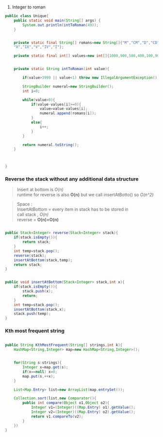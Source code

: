 1. Integer to roman

```java
public class Unique{
	public static void main(String[] args) {
		System.out.println(intToRoman(49));
	}


	private static final String[] romans=new String[]{"M","CM","D","CD","C","XC","L","XL",
	"X","IX","V","IV","I"};

	private static final int[] values=new int[]{1000,900,500,400,100,90,50,40,10,9,5,4,1};


	private static String intToRoman(int value){

		if(value>3999 || value<1) throw new IllegalArgumentException();

		StringBuilder numeral=new StringBuilder();
		int i=0;

		while(value>0){
			if(value-values[i]>=0){
				value=value-values[i];
				numeral.append(romans[i]);
			}
			else{
				i++;
			}
		}

		return numeral.toString();
	}



}
```













### Reverse the stack without  any additional data structure


> Insert at bottom is *O(n)* \
  runtime for reverse is also **O(n)** but we call
  insertAtBotto() so *O(n^2)*




> Space : \
InsertAtBottom = every item in stack  has to be stored in \
call stack , *O(n)* \
reverse = __O(n)+O(n)__

```java

public Stack<Integer> reverse(Stack<Integer> stack){
	if(stack.isEmpty()){
		return stack;
	}
	int temp=stack.pop();
	reverse(stack);
	insertAtBottom(stack,temp);
	return stack;
}


public void insertAtBottom(Stack<Integer> stack,int x){
	if(stack.isEmpty()){
		stack.push(x);
		return;
	}
	int temp=stack.pop();
	insertAtBottom(stack,x);
	stack.push(temp);
}


```

### Kth most frequent string

```java

public String KthMostFrequent(String[] strings,int k){
	HashMap<String,Integer> map=new HashMap<String,Integer>();


	for(String s:strings){
		Integer x=map.get(s);
		if(x==null) x=0;
		map.put(s,++x);
	}

	List<Map.Entry> list=new ArrayList(map.entrySet());

	Collection.sort(list,new Comparator(){
		public int compare(Object o1,Object o2){
			Integer v1=(Integer)((Map.Entry) o1).getValue();
			Integer v2=(Integer)((Map.Entry) o2).getValue();
			return v1.compareTo(v2);
		}
	})
}



```